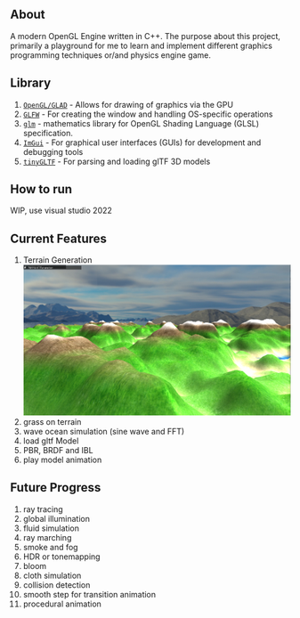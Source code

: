 ## About
A modern OpenGL Engine written in C++. The purpose about this project, primarily a playground for me to learn and implement different graphics programming techniques or/and physics engine game.

## Library
1. [`OpenGL/GLAD`](https://glad.dav1d.de/) - Allows for drawing of graphics via the GPU
2. [`GLFW`](https://www.glfw.org/) - For creating the window and handling OS-specific operations
3. [`glm`](https://github.com/g-truc/glm) - mathematics library for OpenGL Shading Language (GLSL) specification.
4. [`ImGui`](https://github.com/ocornut/imgui) - For graphical user interfaces (GUIs) for development and debugging tools
5. [`tinyGLTF`](https://github.com/syoyo/tinygltf) - For parsing and loading glTF 3D models

## How to run
WIP, use visual studio 2022

## Current Features
1. Terrain Generation
![Example Image](screenshots/terrain_generation_1.png)
2. grass on terrain
3. wave ocean simulation (sine wave and FFT)
4. load gltf Model
5. PBR, BRDF and IBL
6. play model animation

## Future Progress
1. ray tracing
2. global illumination
3. fluid simulation
4. ray marching
5. smoke and fog
6. HDR or tonemapping
7. bloom
8. cloth simulation
9. collision detection
10. smooth step for transition animation
11. procedural animation